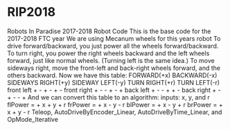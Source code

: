 # RIP2018
Robots In Paradise 2017-2018 Robot Code
This is the base code for the 2017-2018 FTC year
We are using Mecanum wheels for this years robot
To drive forward/backward, you just power all the wheels forward/backward.
To turn right, you power the right wheels backward and the left wheels forward, just like normal wheels.
(Turning left is the same idea.)
To move sideways right, move the front-left and back-right wheels forward, and the others backward.
Now we have this table:
            FORWARD(+x) BACKWARD(-x)    SIDEWAYS RIGHT(+y)  SIDEWAY LEFT(-y)    TURN RIGHT(+r)  TURN LEFT(-r)
front left      +           -                 +                   -                 +               -
front right     +           -                 -                   +                 -               +
back left       +           -                 -                   +                 +               -
back right      +           -                 +                   -                 -               +
And we can convert this table to an algorithm:
inputs: x, y, and r
flPower = + x + y + r
frPower = + x - y - r
blPower = + x - y + r
brPower = + x + y - r
Teleop, AutoDriveByEncoder_Linear, AutoDriveByTime_Linear, and OpMode_Iterative
